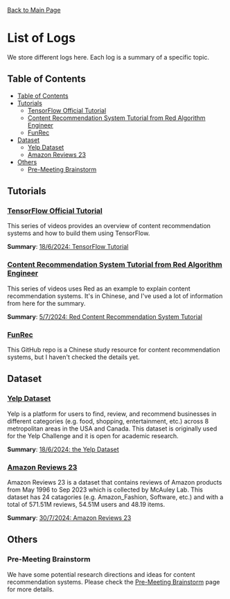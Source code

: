 [Back to Main Page](../README.md)

<h1> List of Logs</h1>
We store different logs here. Each log is a summary of a specific topic. 

## Table of Contents
- [Table of Contents](#table-of-contents)
- [Tutorials](#tutorials)
  - [TensorFlow Official Tutorial](#tensorflow-official-tutorial)
  - [Content Recommendation System Tutorial from Red Algorithm Engineer](#content-recommendation-system-tutorial-from-red-algorithm-engineer)
  - [FunRec](#funrec)
- [Dataset](#dataset)
  - [Yelp Dataset](#yelp-dataset)
  - [Amazon Reviews 23](#amazon-reviews-23)
- [Others](#others)
  - [Pre-Meeting Brainstorm](#pre-meeting-brainstorm)


## Tutorials
### [TensorFlow Official Tutorial](https://www.youtube.com/watch?v=BthUPVwA59s&list=PLQY2H8rRoyvy2MiyUBz5RWZr5MPFkV3qz&index=2)
This series of videos provides an overview of content recommendation systems and how to build them using TensorFlow.

**Summary**: [18/6/2024: TensorFlow Tutorial](./tensorflow_tutorial.md)

### [Content Recommendation System Tutorial from Red Algorithm Engineer](https://youtu.be/5dTOPen28ts?si=qhYBTACSpeeFZXqk)
This series of videos uses Red as an example to explain content recommendation systems. It's in Chinese, and I've used a lot of information from here for the summary.

**Summary**: [5/7/2024: Red Content Recommendation System Tutorial](./RedRS_tutorial.md)

### [FunRec](https://github.com/datawhalechina/fun-rec?tab=readme-ov-file)
This GitHub repo is a Chinese study resource for content recommendation systems, but I haven't checked the details yet.


## Dataset
### [Yelp Dataset](https://www.yelp.com/dataset/documentation/main)
Yelp is a platform for users to find, review, and recommend businesses in different categories (e.g. food, shopping, entertainment, etc.) across 8 metropolitan areas in the USA and Canada. This dataset is originally used for the Yelp Challenge and it is open for academic research.

**Summary**: [18/6/2024: the Yelp Dataset](./dataset/yelp.md)

### [Amazon Reviews 23](https://amazon-reviews-2023.github.io/)
Amazon Reviews 23 is a dataset that contains reviews of Amazon products from May 1996 to Sep 2023 which is collected by McAuley Lab. This dataset has 24 catagories (e.g. Amazon_Fashion, Software, etc.) and with a total of 571.51M reviews, 54.51M users and 48.19 items.

**Summary**: [30/7/2024: Amazon Reviews 23](./dataset/Amazon2023.md)


## Others
### Pre-Meeting Brainstorm
We have some potential research directions and ideas for content recommendation systems. Please check the [Pre-Meeting Brainstorm](./pre-meeting_brainstorm.md) page for more details.